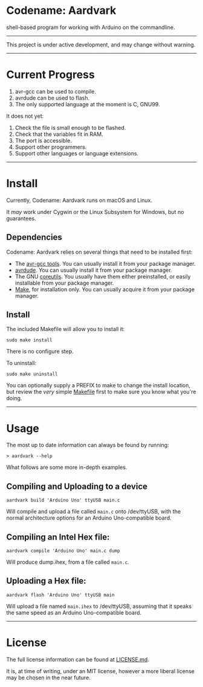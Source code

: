 # Codename: Aardvark

 shell-based program for working with Arduino on the commandline.

---

This project is under active development, and may change without warning.

---

# Current Progress

1. avr-gcc can be used to compile.
2. avrdude can be used to flash.
3. The only supported language at the moment is C, GNU99.

It does not yet:

1. Check the file is small enough to be flashed.
2. Check that the variables fit in RAM.
3. The port is accessible.
4. Support other programmers.
5. Support other languages or language extensions.

---

# Install

Currently, Codename: Aardvark runs on macOS and Linux.

It *may* work under Cygwin or the Linux Subsystem for Windows, but no guarantees.

## Dependencies

Codename: Aardvark relies on several things that need to be installed first:

* The [avr-gcc tools](https://gcc.gnu.org/wiki/avr-gcc). You can usually install it from your package manager.
* [avrdude](http://www.nongnu.org/avrdude/). You can usually install it from your package manager.
* The GNU [coreutils](https://www.gnu.org/software/coreutils/coreutils.html). You usually have them either preinstalled, or easily installable from your package manager.
* [Make](https://www.gnu.org/software/make/), for installation only. You can usually acquire it from your package manager.

## Install

The included Makefile will allow you to install it:

```
sudo make install
```

There is no configure step.

To uninstall:

```
sudo make uninstall
```

You can optionally supply a PREFIX to make to change the install location, but review the *very* simple [Makefile](Makefile) first to make sure you know what you're doing.

---

# Usage

The most up to date information can always be found by running:

```
> aardvark --help
```

What follows are some more in-depth examples.

## Compiling and Uploading to a device

```
aardvark build 'Arduino Uno' ttyUSB main.c
```

Will compile and upload a file called ```main.c``` onto /dev/ttyUSB, with the normal architecture options for an Arduino Uno-compatible board.

## Compiling an Intel Hex file:

```
aardvark compile 'Arduino Uno' main.c dump
```

Will produce dump.ihex, from a file called ```main.c```.

## Uploading a Hex file:

```
aardvark flash 'Arduino Uno' ttyUSB main
```

Will upload a file named ```main.ihex``` to /dev/ttyUSB, assuming that it speaks the same speed as an Arduino Uno-compatible board.

---

# License

The full license information can be found at [LICENSE.md](LICENSE.md).

It is, at time of writing, under an MIT license, however a more liberal license may be chosen in the near future.
